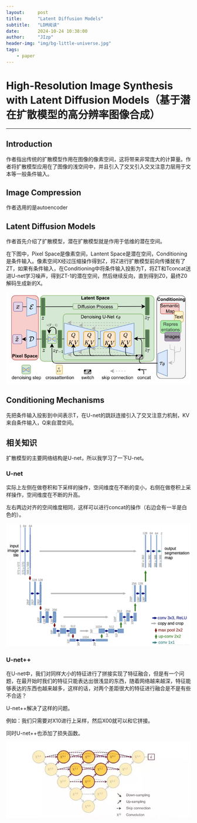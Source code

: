 ```yaml
---
layout:     post
title:      "Latent Diffusion Models"
subtitle:   "LDM阅读"
date:       2024-10-24 10:38:00
author:     "JIzp"
header-img: "img/bg-little-universe.jpg"
tags:
    - paper
---
```


# High-Resolution Image Synthesis with Latent Diffusion Models（基于潜在扩散模型的高分辨率图像合成）

------

## Introduction

作者指出传统的扩散模型作用在图像的像素空间，这将带来非常庞大的计算量。作者将扩散模型应用在了图像的浅空间中，并且引入了交叉引入交叉注意力层用于文本等一般条件输入。

## Image Compression

作者选用的是autoencoder

## Latent Diffusion Models

作者首先介绍了扩散模型，潜在扩散模型就是作用于低维的潜在空间。

在下图中，Pixel Space是像素空间，Lantent Space是潜在空间，Conditioning是条件输入。像素空间X经过压缩操作得到Z，将Z进行扩散模型前向传播就有了ZT，如果有条件输入，在Conditioning中将条件输入投影为T，将ZT和Tconcat送进U-net学习噪声，得到ZT-1的潜在空间，然后继续反向，直到得到Z0，最终Z0解码生成新的X。

![image-20241024101155368](/img/LDM01.png)

## Conditioning Mechanisms

先把条件输入投影到中间表示T，在U-net的跳跃连接引入了交叉注意力机制，KV来自条件输入，Q来自潜空间。

## 相关知识

扩散模型的主要网络结构是U-net，所以我学习了一下U-net。

### U-net

实际上左侧在做卷积和下采样的操作，空间维度在不断的变小，右侧在做卷积上采样操作，空间维度在不断的升高。

左右两边对齐的空间维度相同，这样可以进行concat的操作（右边会有一半是白色的）。

![u-net](/img/LDM02.png)

### U-net++

在U-net中，我们对同样大小的特征进行了拼接实现了特征融合，但是有一个问题，在最开始时我们的特征只能表达出很浅显的东西，随着网络越来越深，特征能够表达的东西也越来越多，这样的话，对两个差距很大的特征进行融合是不是有些不合适？

U-net++解决了这样的问题。

例如：我们只需要对X10进行上采样，然后X00就可以和它拼接。

同时U-net++也添加了损失函数。

![U-net++](/img/LDM03.jpg)

